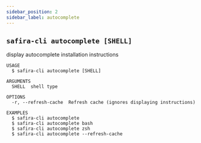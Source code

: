 ```yaml
---
sidebar_position: 2
sidebar_label: autocomplete
---
```



## `safira-cli autocomplete [SHELL]`

display autocomplete installation instructions

```
USAGE
  $ safira-cli autocomplete [SHELL]

ARGUMENTS
  SHELL  shell type

OPTIONS
  -r, --refresh-cache  Refresh cache (ignores displaying instructions)

EXAMPLES
  $ safira-cli autocomplete
  $ safira-cli autocomplete bash
  $ safira-cli autocomplete zsh
  $ safira-cli autocomplete --refresh-cache
```